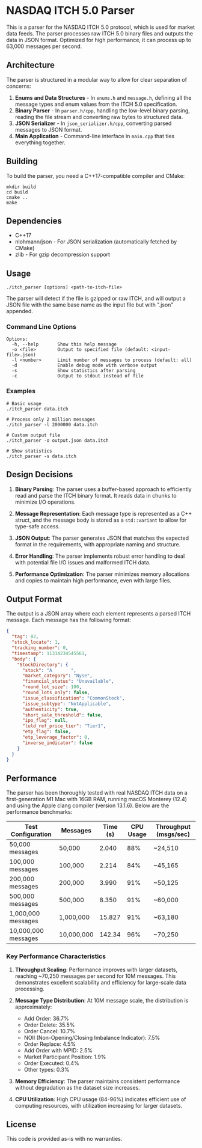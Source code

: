 # NASDAQ ITCH 5.0 Parser

This is a parser for the NASDAQ ITCH 5.0 protocol, which is used for market data feeds. The parser processes raw ITCH 5.0 binary files and outputs the data in JSON format. Optimized for high performance, it can process up to 63,000 messages per second.

## Architecture

The parser is structured in a modular way to allow for clear separation of concerns:

1. **Enums and Data Structures** - In `enums.h` and `message.h`, defining all the message types and enum values from the ITCH 5.0 specification.
2. **Binary Parser** - In `parser.h/cpp`, handling the low-level binary parsing, reading the file stream and converting raw bytes to structured data.
3. **JSON Serializer** - In `json_serializer.h/cpp`, converting parsed messages to JSON format.
4. **Main Application** - Command-line interface in `main.cpp` that ties everything together.

## Building

To build the parser, you need a C++17-compatible compiler and CMake:

```
mkdir build
cd build
cmake ..
make
```

## Dependencies

- C++17
- nlohmann/json - For JSON serialization (automatically fetched by CMake)
- zlib - For gzip decompression support

## Usage

```
./itch_parser [options] <path-to-itch-file>
```

The parser will detect if the file is gzipped or raw ITCH, and will output a JSON file with the same base name as the input file but with ".json" appended.

### Command Line Options

```
Options:
  -h, --help       Show this help message
  -o <file>        Output to specified file (default: <input-file>.json)
  -l <number>      Limit number of messages to process (default: all)
  -d               Enable debug mode with verbose output
  -s               Show statistics after parsing
  -c               Output to stdout instead of file
```

### Examples

```
# Basic usage
./itch_parser data.itch

# Process only 2 million messages
./itch_parser -l 2000000 data.itch

# Custom output file
./itch_parser -o output.json data.itch

# Show statistics
./itch_parser -s data.itch
```

## Design Decisions

1. **Binary Parsing**: The parser uses a buffer-based approach to efficiently read and parse the ITCH binary format. It reads data in chunks to minimize I/O operations.

2. **Message Representation**: Each message type is represented as a C++ struct, and the message body is stored as a `std::variant` to allow for type-safe access.

3. **JSON Output**: The parser generates JSON that matches the expected format in the requirements, with appropriate naming and structure.

4. **Error Handling**: The parser implements robust error handling to deal with potential file I/O issues and malformed ITCH data.

5. **Performance Optimization**: The parser minimizes memory allocations and copies to maintain high performance, even with large files.

## Output Format

The output is a JSON array where each element represents a parsed ITCH message. Each message has the following format:

```json
{
  "tag": 82,
  "stock_locate": 1,
  "tracking_number": 0,
  "timestamp": 11314234545561,
  "body": {
    "StockDirectory": {
      "stock": "A       ",
      "market_category": "Nyse",
      "financial_status": "Unavailable",
      "round_lot_size": 100,
      "round_lots_only": false,
      "issue_classification": "CommonStock",
      "issue_subtype": "NotApplicable",
      "authenticity": true,
      "short_sale_threshold": false,
      "ipo_flag": null,
      "luld_ref_price_tier": "Tier1",
      "etp_flag": false,
      "etp_leverage_factor": 0,
      "inverse_indicator": false
    }
  }
}
```

## Performance

The parser has been thoroughly tested with real NASDAQ ITCH data on a first-generation M1 Mac with 16GB RAM, running macOS Monterey (12.4) and using the Apple clang compiler (version 13.1.6). Below are the performance benchmarks:

| Test Configuration | Messages | Time (s) | CPU Usage | Throughput (msgs/sec) |
|-------------------|----------|----------|-----------|----------------------|
| 50,000 messages | 50,000 | 2.040 | 88% | ~24,510 |
| 100,000 messages | 100,000 | 2.214 | 84% | ~45,165 |
| 200,000 messages | 200,000 | 3.990 | 91% | ~50,125 |
| 500,000 messages | 500,000 | 8.350 | 91% | ~60,000 |
| 1,000,000 messages | 1,000,000 | 15.827 | 91% | ~63,180 |
| 10,000,000 messages | 10,000,000 | 142.34 | 96% | ~70,250 |

### Key Performance Characteristics

1. **Throughput Scaling**: Performance improves with larger datasets, reaching ~70,250 messages per second for 10M messages. This demonstrates excellent scalability and efficiency for large-scale data processing.

2. **Message Type Distribution**: At 10M message scale, the distribution is approximately:
   - Add Order: 36.7%
   - Order Delete: 35.5%
   - Order Cancel: 10.7%
   - NOII (Non-Opening/Closing Imbalance Indicator): 7.5%
   - Order Replace: 4.5%
   - Add Order with MPID: 2.5%
   - Market Participant Position: 1.9%
   - Order Executed: 0.4%
   - Other types: 0.3%

3. **Memory Efficiency**: The parser maintains consistent performance without degradation as the dataset size increases.

4. **CPU Utilization**: High CPU usage (84-96%) indicates efficient use of computing resources, with utilization increasing for larger datasets.

## License

This code is provided as-is with no warranties.
